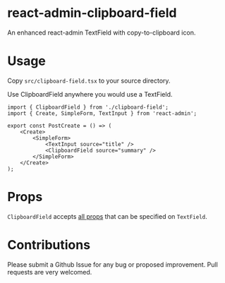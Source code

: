 # react-admin-clipboard-field

An enhanced react-admin TextField with copy-to-clipboard icon.

# Usage

Copy `src/clipboard-field.tsx` to your source directory.

Use ClipboardField anywhere you would use a TextField.

```
import { ClipboardField } from './clipboard-field';
import { Create, SimpleForm, TextInput } from 'react-admin';

export const PostCreate = () => (
    <Create>
        <SimpleForm>
            <TextInput source="title" />
            <ClipboardField source="summary" />
        </SimpleForm>
    </Create>
);
```

# Props

`ClipboardField` accepts [all props](https://marmelab.com/react-admin/Fields.html#common-field-props) that can be specified on `TextField`.

# Contributions

Please submit a Github Issue for any bug or proposed improvement. Pull requests are very welcomed.
